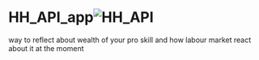# HH_API_app![HH_API](https://github.com/user-attachments/assets/2f88630d-725e-401f-a05f-45183d460817)

way to reflect about wealth of your pro skill and how labour market react about it at the moment 
